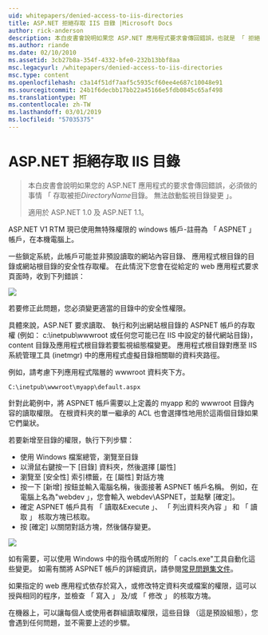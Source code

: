 ```yaml
---
uid: whitepapers/denied-access-to-iis-directories
title: ASP.NET 拒絕存取 IIS 目錄 |Microsoft Docs
author: rick-anderson
description: 本白皮書會說明如果您 ASP.NET 應用程式要求會傳回錯誤，也就是 「 拒絕存取 DirectoryName 目錄必須做事情。 無法為 s...
ms.author: riande
ms.date: 02/10/2010
ms.assetid: 3cb27b8a-354f-4332-bfe0-232b13bbf8aa
msc.legacyurl: /whitepapers/denied-access-to-iis-directories
msc.type: content
ms.openlocfilehash: c3a14f51df7aaf5c5935cf60ee4e687c10048e91
ms.sourcegitcommit: 24b1f6decbb17bb22a45166e5fdb0845c65af498
ms.translationtype: MT
ms.contentlocale: zh-TW
ms.lasthandoff: 03/01/2019
ms.locfileid: "57035375"
---
```

<a name="aspnet-denied-access-to-iis-directories"></a>ASP.NET 拒絕存取 IIS 目錄
====================
> 本白皮書會說明如果您的 ASP.NET 應用程式的要求會傳回錯誤，必須做的事情 「 存取被拒*DirectoryName*目錄。 無法啟動監視目錄變更 」。
> 
> 適用於 ASP.NET 1.0 及 ASP.NET 1.1。


ASP.NET V1 RTM 現已使用無特殊權限的 windows 帳戶-註冊為 「 ASPNET 」 帳戶，在本機電腦上。

一些鎖定系統，此帳戶可能並非預設讀取的網站內容目錄、 應用程式根目錄的目錄或網站根目錄的安全性存取權。 在此情況下您會在從給定的 web 應用程式要求頁面時，收到下列錯誤：

![](denied-access-to-iis-directories/_static/image1.jpg)

若要修正此問題，您必須變更適當的目錄中的安全性權限。

具體來說，ASP.NET 要求讀取、 執行和列出網站根目錄的 ASPNET 帳戶的存取權 (例如： c:\inetpub\wwwroot 或任何您可能已在 IIS 中設定的替代網站目錄)，content 目錄及應用程式根目錄若要監視組態檔變更。 應用程式根目錄對應至 IIS 系統管理工具 (inetmgr) 中的應用程式虛擬目錄相關聯的資料夾路徑。

例如，請考慮下列應用程式階層的 wwwroot 資料夾下方。

`C:\inetpub\wwwroot\myapp\default.aspx`

針對此範例中，將 ASPNET 帳戶需要以上定義的 myapp 和的 wwwroot 目錄內容的讀取權限。 在根資料夾的單一繼承的 ACL 也會選擇性地用於這兩個目錄如果它們巢狀。

若要新增至目錄的權限，執行下列步驟：

- 使用 Windows 檔案總管，瀏覽至目錄
- 以滑鼠右鍵按一下 [目錄] 資料夾，然後選擇 [屬性]
- 瀏覽至 [安全性] 索引標籤，在 [屬性] 對話方塊
- 按一下 [新增] 按鈕並輸入電腦名稱，後面接著 ASPNET 帳戶名稱。 例如，在電腦上名為"webdev 」，您會輸入 webdev\ASPNET，並點擊 [確定]。
- 確定 ASPNET 帳戶具有 「 讀取&amp;Execute 」、 「 列出資料夾內容 」 和 「 讀取 」 核取方塊已核取。
- 按 [確定] 以關閉對話方塊，然後儲存變更。

![](denied-access-to-iis-directories/_static/image2.jpg)

如有需要，可以使用 Windows 中的指令碼或所附的 「 cacls.exe"工具自動化這些變更。 如需有關將 ASPNET 帳戶的詳細資訊，請參閱[常見問題集文件](https://go.microsoft.com/fwlink/?LinkId=5828)。

如果指定的 web 應用程式依存於寫入，或修改特定資料夾或檔案的權限，這可以授與相同的程序，並檢查 「 寫入 」 及/或 「 修改 」 的核取方塊。

在機器上，可以讓每個人或使用者群組讀取權限，這些目錄 （這是預設組態），您會遇到任何問題，並不需要上述的步驟。
